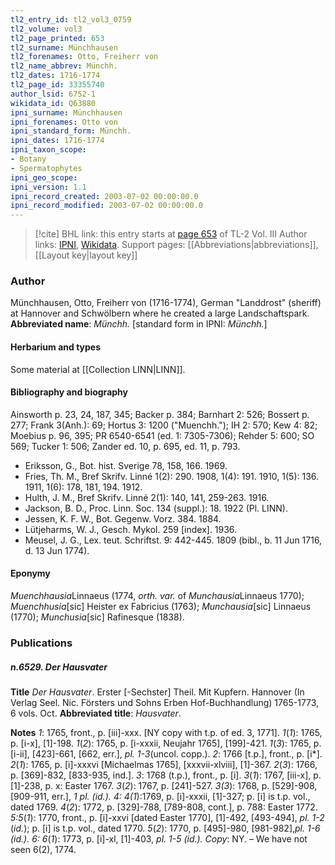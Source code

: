 ```yaml
---
tl2_entry_id: tl2_vol3_0759
tl2_volume: vol3
tl2_page_printed: 653
tl2_surname: Münchhausen
tl2_forenames: Otto, Freiherr von
tl2_name_abbrev: Münchh.
tl2_dates: 1716-1774
tl2_page_id: 33355740
author_lsid: 6752-1
wikidata_id: Q63880
ipni_surname: Münchhausen
ipni_forenames: Otto von
ipni_standard_form: Münchh.
ipni_dates: 1716-1774
ipni_taxon_scope: 
- Botany
- Spermatophytes
ipni_geo_scope: 
ipni_version: 1.1
ipni_record_created: 2003-07-02 00:00:00.0
ipni_record_modified: 2003-07-02 00:00:00.0
---
```


> [!cite] BHL link: this entry starts at [page 653](https://www.biodiversitylibrary.org/page/33355740) of TL-2 Vol. III
> Author links: [IPNI](https://www.ipni.org/a/6752-1), [Wikidata](https://www.wikidata.org/wiki/Q63880). Support pages: [[Abbreviations|abbreviations]], [[Layout key|layout key]]

### Author

Münchhausen, Otto, Freiherr von (1716-1774), German "Landdrost" (sheriff) at Hannover and Schwölbern where he created a large Landschaftspark. 
**Abbreviated name**: *Münchh.* \[standard form in IPNI: *Münchh.*\]

#### Herbarium and types

Some material at [[Collection LINN|LINN]].

#### Bibliography and biography

Ainsworth p. 23, 24, 187, 345; Backer p. 384; Barnhart 2: 526; Bossert p. 277; Frank 3(Anh.): 69; Hortus 3: 1200 ("Muenchh."); IH 2: 570; Kew 4: 82; Moebius p. 96, 395; PR 6540-6541 (ed. 1: 7305-7306); Rehder 5: 600; SO 569; Tucker 1: 506; Zander ed. 10, p. 695, ed. 11, p. 793.
- Eriksson, G., Bot. hist. Sverige 78, 158, 166. 1969.
- Fries, Th. M., Bref Skrifv. Linné 1(2): 290. 1908, 1(4): 191. 1910, 1(5): 136. 1911, 1(6): 178, 181, 194. 1912.
- Hulth, J. M., Bref Skrifv. Linné 2(1): 140, 141, 259-263. 1916.
- Jackson, B. D., Proc. Linn. Soc. 134 (suppl.): 18. 1922 (Pl. LINN).
- Jessen, K. F. W., Bot. Gegenw. Vorz. 384. 1884.
- Lütjeharms, W. J., Gesch. Mykol. 259 \[index\]. 1936.
- Meusel, J. G., Lex. teut. Schriftst. 9: 442-445. 1809 (bibl., b. 11 Jun 1716, d. 13 Jun 1774).

#### Eponymy

*Muenchhausia*Linnaeus (1774, *orth. var.* of *Munchausia*Linnaeus 1770); *Muenchhusia*\[sic\] Heister ex Fabricius (1763); *Munchausia*\[sic\] Linnaeus (1770); *Munchusia*\[sic\] Rafinesque (1838).

### Publications

##### n.6529. Der Hausvater

**Title**
*Der Hausvater*. Erster \[-Sechster\] Theil. Mit Kupfern. Hannover (In Verlag Seel. Nic. Försters und Sohns Erben Hof-Buchhandlung) 1765-1773, 6 vols. Oct.
**Abbreviated title**: *Hausvater*.

**Notes**
*1*: 1765, front., p. \[iii\]-xxx. \[NY copy with t.p. of ed. 3, 1771\].
*1*(*1*): 1765, p. \[i-x\], \[1\]-198.
*1*(*2*): 1765, p. \[i-xxxii, Neujahr 1765\], \[199\]-421.
*1*(*3*): 1765, p. \[i-ii\], \[423\]-661, \[662, err.\], *pl. 1-3*(uncol. copp.).
*2*: 1766 \[t.p.\], front., p. \[i\*\].
*2*(*1*): 1765, p. \[i\]-xxxvi \[Michaelmas 1765\], \[xxxvii-xlviii\], \[1\]-367.
*2*(*3*): 1766, p. \[369\]-832, \[833-935, ind.\].
*3*: 1768 (t.p.), front., p. \[i\].
*3*(*1*): 1767, \[iii-x\], p. \[1\]-238, p. x: Easter 1767.
*3*(*2*): 1767, p. \[241\]-527.
*3(3*): 1768, p. \[529\]-908, \[909-911, err.\], *1* *pl. (id.).*
*4: 4(1*):1769, p. \[i\]-xxxii, \[1\]-327; p. \[i\] is t.p. vol., dated 1769.
*4*(*2*): 1772, p. \[329\]-788, \[789-808, cont.\], p. 788: Easter 1772.
*5:5*(*1*): 1770, front., p. \[i\]-xxvi \[dated Easter 1770\], \[1\]-492, \[493-494\], *pl. 1-2* (*id.*); p. \[i\] is t.p. vol., dated 1770.
*5*(*2*): 1770, p. \[495\]-980, \[981-982\],*pl. 1-6 (id.).*
*6: 6*(*1*): 1773, p. \[i\]-xl, \[1\]-403, *pl. 1-5 (id.).*
*Copy*: NY. – We have not seen 6(2), 1774.


